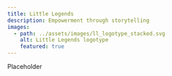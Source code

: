 ```yaml
---
title: Little Legends
description: Empowerment through storytelling
images:
  - path: ../assets/images/ll_logotype_stacked.svg
    alt: Little Legends logotype
    featured: true
---
```


Placeholder